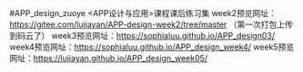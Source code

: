 #APP_design_zuoye
<APP设计与应用>课程课后练习集
week2预览网址：https://gitee.com/lujiayan/APP-design-week2/tree/master  （第一次打包上传到码云了）
week3预览网址：https://sophialuu.github.io/APP_design03/
week4预览网址：https://sophialuu.github.io/APP_design_week4/
week5预览网址：https://lujiayan.github.io/APP_design_week05/

